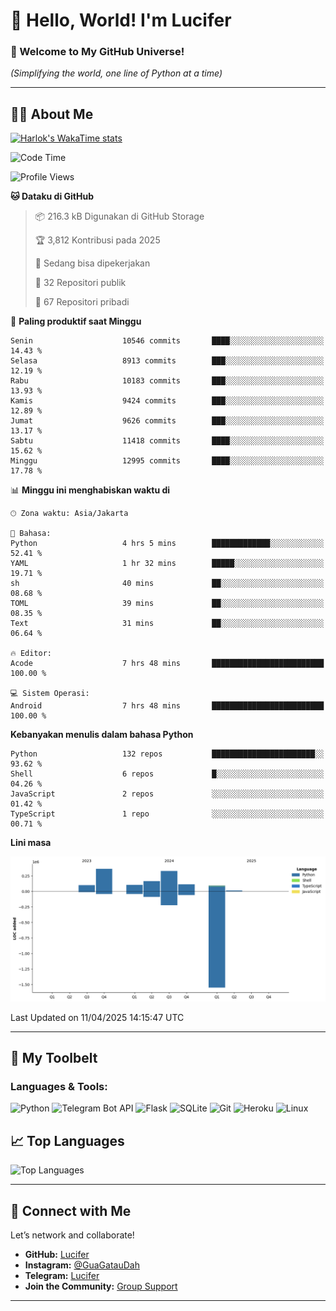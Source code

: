 # 👋 Hello, World! I'm Lucifer 

### 🚀 Welcome to My GitHub Universe!  
*(Simplifying the world, one line of Python at a time)*  

---

## 🧑‍💻 About Me


[![Harlok's WakaTime stats](https://github-readme-stats.vercel.app/api/wakatime?username=LuciferReborns)](https://github.com/jonesroot/github-readme-stats)


<!--START_SECTION:waka-->
![Code Time](http://img.shields.io/badge/Code%20Time-50%20hrs%2038%20mins-blue)

![Profile Views](http://img.shields.io/badge/Profil%20dilihat-3-blue)

**🐱 Dataku di GitHub** 

> 📦 216.3 kB Digunakan di GitHub Storage 
 > 
> 🏆 3,812 Kontribusi pada 2025
 > 
> 💼 Sedang bisa dipekerjakan
 > 
> 📜 32 Repositori publik 
 > 
> 🔑 67 Repositori pribadi 
 > 
📅 **Paling produktif saat Minggu** 

```text
Senin                    10546 commits       ████░░░░░░░░░░░░░░░░░░░░░   14.43 % 
Selasa                   8913 commits        ███░░░░░░░░░░░░░░░░░░░░░░   12.19 % 
Rabu                     10183 commits       ███░░░░░░░░░░░░░░░░░░░░░░   13.93 % 
Kamis                    9424 commits        ███░░░░░░░░░░░░░░░░░░░░░░   12.89 % 
Jumat                    9626 commits        ███░░░░░░░░░░░░░░░░░░░░░░   13.17 % 
Sabtu                    11418 commits       ████░░░░░░░░░░░░░░░░░░░░░   15.62 % 
Minggu                   12995 commits       ████░░░░░░░░░░░░░░░░░░░░░   17.78 % 
```


📊 **Minggu ini menghabiskan waktu di** 

```text
🕑︎ Zona waktu: Asia/Jakarta

💬 Bahasa: 
Python                   4 hrs 5 mins        █████████████░░░░░░░░░░░░   52.41 % 
YAML                     1 hr 32 mins        █████░░░░░░░░░░░░░░░░░░░░   19.71 % 
sh                       40 mins             ██░░░░░░░░░░░░░░░░░░░░░░░   08.68 % 
TOML                     39 mins             ██░░░░░░░░░░░░░░░░░░░░░░░   08.35 % 
Text                     31 mins             ██░░░░░░░░░░░░░░░░░░░░░░░   06.64 % 

🔥 Editor: 
Acode                    7 hrs 48 mins       █████████████████████████   100.00 % 

💻 Sistem Operasi: 
Android                  7 hrs 48 mins       █████████████████████████   100.00 % 
```

**Kebanyakan menulis dalam bahasa Python** 

```text
Python                   132 repos           ███████████████████████░░   93.62 % 
Shell                    6 repos             █░░░░░░░░░░░░░░░░░░░░░░░░   04.26 % 
JavaScript               2 repos             ░░░░░░░░░░░░░░░░░░░░░░░░░   01.42 % 
TypeScript               1 repo              ░░░░░░░░░░░░░░░░░░░░░░░░░   00.71 % 
```



**Lini masa**

![Lines of Code chart](https://raw.githubusercontent.com/jonesroot/jonesroot/main/assets/bar_graph.png)


 Last Updated on 11/04/2025 14:15:47 UTC
<!--END_SECTION:waka-->

---


## 🧰 My Toolbelt  

### Languages & Tools:  
![Python](https://img.shields.io/badge/-Python-3776AB?style=flat-square&logo=python&logoColor=white) ![Telegram Bot API](https://img.shields.io/badge/-Telegram%20Bot%20API-2CA5E0?style=flat-square&logo=telegram&logoColor=white) ![Flask](https://img.shields.io/badge/-Flask-000000?style=flat-square&logo=flask&logoColor=white) ![SQLite](https://img.shields.io/badge/-SQLite-003B57?style=flat-square&logo=sqlite&logoColor=white) ![Git](https://img.shields.io/badge/-Git-F05032?style=flat-square&logo=git&logoColor=white) ![Heroku](https://img.shields.io/badge/-Heroku-430098?style=flat-square&logo=heroku&logoColor=white) ![Linux](https://img.shields.io/badge/-Linux-FCC624?style=flat-square&logo=linux&logoColor=black)  


## 📈 Top Languages

![Top Languages](https://github-readme-stats.vercel.app/api/top-langs/?username=jonesroot&layout=compact&theme=tokyonight)  

---


## 🔗 Connect with Me  

Let’s network and collaborate!  
- **GitHub:** [Lucifer](https://github.com/jonesroot/jonesroot/blob/main/README.md)  
- **Instagram:** [@GuaGatauDah](https://instagram.com/guagataudah)  
- **Telegram:** [Lucifer](https://t.me/LuciferReborns)  
- **Join the Community:** [Group Support](https://t.me/GokilSupport)

---
